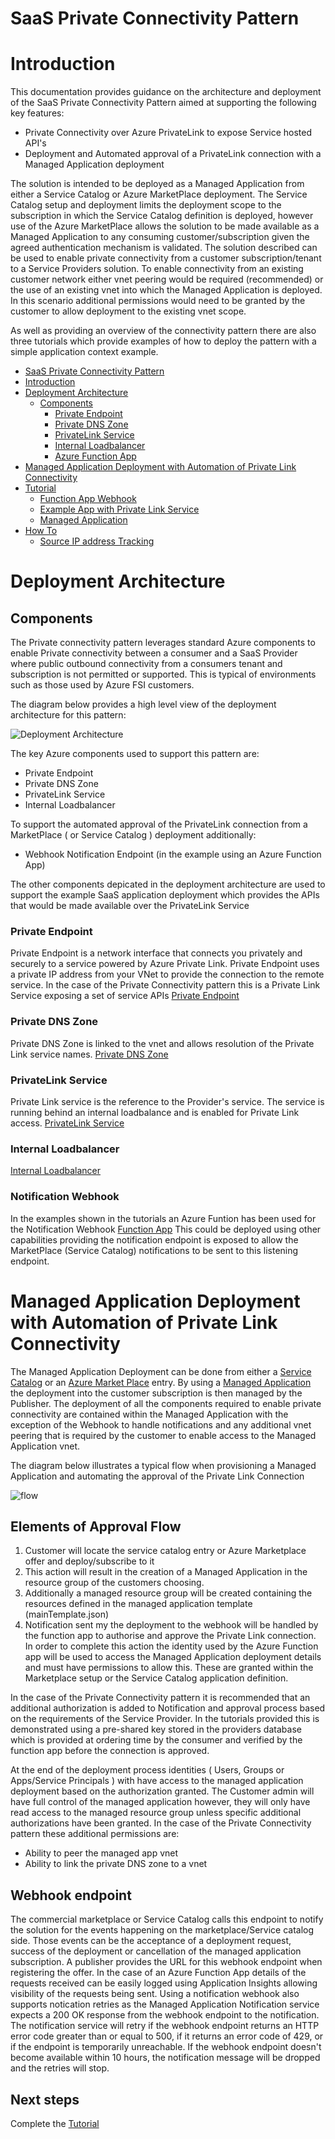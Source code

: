 # SaaS Private Connectivity Pattern


# Introduction 
This documentation provides guidance on the architecture and deployment of the SaaS Private Connectivity Pattern aimed at supporting the following key features:

- Private Connectivity over Azure PrivateLink to expose Service hosted API's
- Deployment and Automated approval of a PrivateLink connection with a Managed Application deployment

The solution is intended to be deployed as a Managed Application from either a Service Catalog or Azure MarketPlace deployment.  The Service Catalog setup and deployment limits the deployment scope to the subscription in which the Service Catalog definition is deployed, however use of the Azure MarketPlace allows the solution to be made available as a Managed Application to any consuming customer/subscription given the agreed authentication mechanism is validated.  The solution described can be used to enable private connectivity from a customer subscription/tenant to a Service Providers solution.  To enable connectivity from an existing customer network either vnet peering would be required (recommended) or the use of an existing vnet into which the Managed Application is deployed.  In this scenario additional permissions would need to be granted by the customer to allow deployment to the existing vnet scope.

As well as providing an overview of the connectivity pattern there are also three tutorials which provide examples of how to deploy the pattern with a simple application context example.


- [SaaS Private Connectivity Pattern](#saas-private-connectivity-pattern)
- [Introduction](#introduction)
- [Deployment Architecture](#deployment-architecture)
  - [Components](#components)
    - [Private Endpoint](#private-endpoint)
    - [Private DNS Zone](#private-dns-zone)
    - [PrivateLink Service](#privatelink-service)
    - [Internal Loadbalancer](#internal-loadbalancer)
    - [Azure Function App](#azure-function-app)
- [Managed Application Deployment with Automation of Private Link Connectivity](#Managed-Application-Deployment-with-Automation-of-Private-Link-Connectivity)
- [Tutorial](./documentation/tutorial.md)
  - [Function App Webhook](./documentation/tutorials/tutorial1.md)
  - [Example App with Private Link Service](./documentation/tutorials/tutorial2.md)
  - [Managed Application](./documentation/tutorials/tutorial3.md)
- [How To](./documentation/How-to-guides)
  - [Source IP address Tracking](./documentation/How-to-guides/sourceIpTracking.md)


# Deployment Architecture

## Components
The Private connectivity pattern leverages standard Azure components to enable Private connectivity between a consumer and a SaaS Provider where public outbound connectivity from a consumers tenant and subscription is not permitted or supported. This is typical of environments such as those used by Azure FSI customers.

The diagram below provides a high level view of the deployment architecture for this pattern:

![Deployment Architecture](./images/deployment_architecture.png)


The key Azure components used to support this pattern are:
- Private Endpoint
- Private DNS Zone
- PrivateLink Service
- Internal Loadbalancer

To support the automated approval of the PrivateLink connection from a MarketPlace ( or Service Catalog ) deployment additionally:
- Webhook Notification Endpoint (in the example using an Azure Function App)

The other components depicated in the deployment architecture are used to support the example SaaS application deployment which provides the APIs that would be made available over the PrivateLink Service

### Private Endpoint
Private Endpoint is a network interface that connects you privately and securely to a service powered by Azure Private Link. Private Endpoint uses a private IP address from your VNet to provide the connection to the remote service.  In the case of the Private Connectivity pattern this is a Private Link Service exposing a set of service APIs
[Private Endpoint](https://docs.microsoft.com/en-us/azure/private-link/private-endpoint-overview)

### Private DNS Zone
Private DNS Zone is linked to the vnet and allows resolution of the Private Link service names.
[Private DNS Zone](https://docs.microsoft.com/en-us/azure/dns/private-dns-overview)

### PrivateLink Service
Private Link service is the reference to the Provider's service.  The service is running behind an internal loadbalance and is enabled for Private Link access.
[PrivateLink Service](https://docs.microsoft.com/en-us/azure/private-link/private-link-service-overview)

### Internal Loadbalancer
[Internal Loadbalancer](https://docs.microsoft.com/en-us/azure/load-balancer/load-balancer-overview)

### Notification Webhook
In the examples shown in the tutorials an Azure Funtion has been used for the Notification Webhook
[Function App](https://docs.microsoft.com/en-us/azure/azure-functions/functions-overview)
This could be deployed using other capabilities providing the notification endpoint is exposed to allow the MarketPlace (Service Catalog) notifications to be sent to this listening endpoint.


# Managed Application Deployment with Automation of Private Link Connectivity 

The Managed Application Deployment can be done from either a [Service Catalog](./documentation/servicecatalog.md) or an [Azure Market Place](./documentation/marketplace.md) entry.  By using a [Managed Application](https://docs.microsoft.com/en-us/azure/azure-resource-manager/managed-applications/overview) the deployment into the customer subscription is then managed by the Publisher.  The deployment of all the components required to enable private connectivity are contained within the Managed Application with the exception of the Webhook to handle notifications and any additional vnet peering that is required by the customer to enable access to the Managed Application vnet.

The diagram below illustrates a typical flow when provisioning a Managed Application and automating the approval of the Private Link Connection

![flow](./images/flow.png)

## Elements of Approval Flow

1. Customer will locate the service catalog entry or Azure Marketplace offer and deploy/subscribe to it
2. This action will result in the creation of a Managed Application in the resource group of the customers choosing.
3. Additionally a managed resource group will be created containing the resources defined in the managed application template (mainTemplate.json)
4. Notification sent my the deployment to the webhook will be handled by the function app to authorise and approve the Private Link connection. In order to complete this action the identity used by the Azure Function app will be used to access the Managed Application deployment details and must have permissions to allow this. These are granted within the Marketplace setup or the Service Catalog application definition.

In the case of the Private Connectivity pattern it is recommended that an additional authorization is added to Notification and approval process based on the requirements of the Service Provider.  In the tutorials provided this is demonstrated using a pre-shared key stored in the providers database which is provided at ordering time by the consumer and verified by the function app before the connection is approved.

At the end of the deployment process identities ( Users, Groups or Apps/Service Principals ) with have access to the managed application deployment based on the authorization granted.  The Customer admin will have full control of the managed application however, they will only have read access to the managed resource group unless specific additional authorizations have been granted.  In the case of the Private Connectivity pattern these additional permissions are:
- Ability to peer the managed app vnet
- Ability to link the private DNS zone to a vnet


## Webhook endpoint
The commercial marketplace or Service Catalog calls this endpoint to notify the solution for the events happening on the marketplace/Service catalog side. Those events can be the acceptance of a deployment request, success of the deployment or cancellation of the managed application subscription. A publisher provides the URL for this webhook endpoint when registering the offer.  In the case of an Azure Function App details of the requests received can be easily logged using Application Insights allowing visibility of the requests being sent.  Using a notification webhook also supports notication retries as the Managed Application Notification service expects a 200 OK response from the webhook endpoint to the notification. The notification service will retry if the webhook endpoint returns an HTTP error code greater than or equal to 500, if it returns an error code of 429, or if the endpoint is temporarily unreachable. If the webhook endpoint doesn't become available within 10 hours, the notification message will be dropped and the retries will stop.

## Next steps

Complete the [Tutorial](./documentation/tutorial.md)